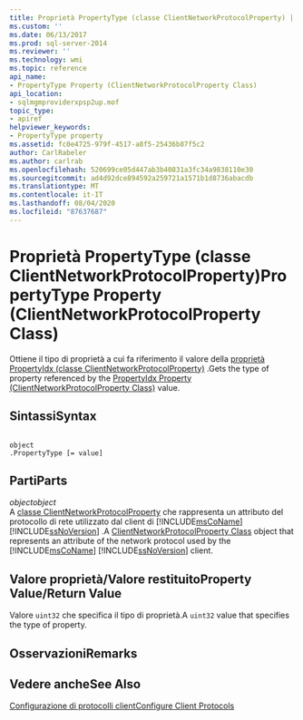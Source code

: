 ```yaml
---
title: Proprietà PropertyType (classe ClientNetworkProtocolProperty) | Microsoft Docs
ms.custom: ''
ms.date: 06/13/2017
ms.prod: sql-server-2014
ms.reviewer: ''
ms.technology: wmi
ms.topic: reference
api_name:
- PropertyType Property (ClientNetworkProtocolProperty Class)
api_location:
- sqlmgmproviderxpsp2up.mof
topic_type:
- apiref
helpviewer_keywords:
- PropertyType property
ms.assetid: fc0e4725-979f-4517-a8f5-25436b87f5c2
author: CarlRabeler
ms.author: carlrab
ms.openlocfilehash: 520699ce05d447ab3b40831a3fc34a9838110e30
ms.sourcegitcommit: ad4d92dce894592a259721a1571b1d8736abacdb
ms.translationtype: MT
ms.contentlocale: it-IT
ms.lasthandoff: 08/04/2020
ms.locfileid: "87637687"
---
```

# <a name="propertytype-property-clientnetworkprotocolproperty-class"></a><span data-ttu-id="be4b6-102">Proprietà PropertyType (classe ClientNetworkProtocolProperty)</span><span class="sxs-lookup"><span data-stu-id="be4b6-102">PropertyType Property (ClientNetworkProtocolProperty Class)</span></span>
  <span data-ttu-id="be4b6-103">Ottiene il tipo di proprietà a cui fa riferimento il valore della [proprietà PropertyIdx (classe ClientNetworkProtocolProperty)](clientnetworkprotocolproperty-class.md) .</span><span class="sxs-lookup"><span data-stu-id="be4b6-103">Gets the type of property referenced by the [PropertyIdx Property (ClientNetworkProtocolProperty Class)](clientnetworkprotocolproperty-class.md) value.</span></span>  
  
## <a name="syntax"></a><span data-ttu-id="be4b6-104">Sintassi</span><span class="sxs-lookup"><span data-stu-id="be4b6-104">Syntax</span></span>  
  
```  
  
object  
.PropertyType [= value]  
```  
  
## <a name="parts"></a><span data-ttu-id="be4b6-105">Parti</span><span class="sxs-lookup"><span data-stu-id="be4b6-105">Parts</span></span>  
 <span data-ttu-id="be4b6-106">*object*</span><span class="sxs-lookup"><span data-stu-id="be4b6-106">*object*</span></span>  
 <span data-ttu-id="be4b6-107">A [classe ClientNetworkProtocolProperty](clientnetworkprotocolproperty-class.md) che rappresenta un attributo del protocollo di rete utilizzato dal client di [!INCLUDE[msCoName](../../../includes/msconame-md.md)] [!INCLUDE[ssNoVersion](../../../includes/ssnoversion-md.md)] .</span><span class="sxs-lookup"><span data-stu-id="be4b6-107">A [ClientNetworkProtocolProperty Class](clientnetworkprotocolproperty-class.md) object that represents an attribute of the network protocol used by the [!INCLUDE[msCoName](../../../includes/msconame-md.md)] [!INCLUDE[ssNoVersion](../../../includes/ssnoversion-md.md)] client.</span></span>  
  
## <a name="property-valuereturn-value"></a><span data-ttu-id="be4b6-108">Valore proprietà/Valore restituito</span><span class="sxs-lookup"><span data-stu-id="be4b6-108">Property Value/Return Value</span></span>  
 <span data-ttu-id="be4b6-109">Valore `uint32` che specifica il tipo di proprietà.</span><span class="sxs-lookup"><span data-stu-id="be4b6-109">A `uint32` value that specifies the type of property.</span></span>  
  
## <a name="remarks"></a><span data-ttu-id="be4b6-110">Osservazioni</span><span class="sxs-lookup"><span data-stu-id="be4b6-110">Remarks</span></span>  
  
## <a name="see-also"></a><span data-ttu-id="be4b6-111">Vedere anche</span><span class="sxs-lookup"><span data-stu-id="be4b6-111">See Also</span></span>  
 [<span data-ttu-id="be4b6-112">Configurazione di protocolli client</span><span class="sxs-lookup"><span data-stu-id="be4b6-112">Configure Client Protocols</span></span>](../../../database-engine/configure-windows/configure-client-protocols.md)  
  
  
